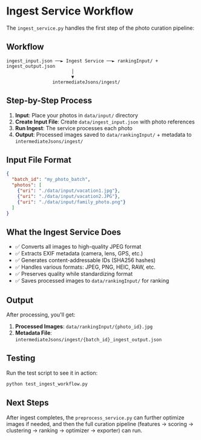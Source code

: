 # Ingest Service Workflow

The `ingest_service.py` handles the first step of the photo curation pipeline:

## Workflow

```
ingest_input.json ──► Ingest Service ──► rankingInput/ + ingest_output.json
                        │
                        ▼
                 intermediateJsons/ingest/
```

## Step-by-Step Process

1. **Input**: Place your photos in `data/input/` directory
2. **Create Input File**: Create `data/ingest_input.json` with photo references
3. **Run Ingest**: The service processes each photo
4. **Output**: Processed images saved to `data/rankingInput/` + metadata to `intermediateJsons/ingest/`

## Input File Format

```json
{
  "batch_id": "my_photo_batch",
  "photos": [
    {"uri": "./data/input/vacation1.jpg"},
    {"uri": "./data/input/vacation2.JPG"},
    {"uri": "./data/input/family_photo.png"}
  ]
}
```

## What the Ingest Service Does

- ✅ Converts all images to high-quality JPEG format
- ✅ Extracts EXIF metadata (camera, lens, GPS, etc.)
- ✅ Generates content-addressable IDs (SHA256 hashes)
- ✅ Handles various formats: JPEG, PNG, HEIC, RAW, etc.
- ✅ Preserves quality while standardizing format
- ✅ Saves processed images to `data/rankingInput/` for ranking

## Output

After processing, you'll get:

1. **Processed Images**: `data/rankingInput/{photo_id}.jpg`
2. **Metadata File**: `intermediateJsons/ingest/{batch_id}_ingest_output.json`

## Testing

Run the test script to see it in action:

```bash
python test_ingest_workflow.py
```

## Next Steps

After ingest completes, the `preprocess_service.py` can further optimize images if needed, and then the full curation pipeline (features → scoring → clustering → ranking → optimizer → exporter) can run.
